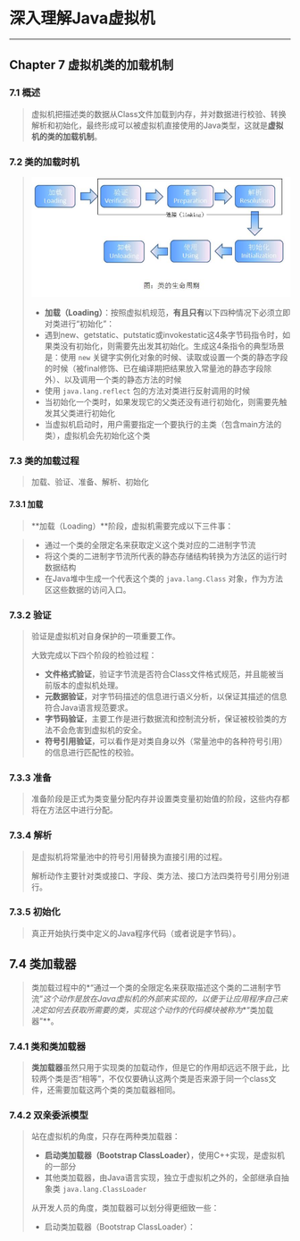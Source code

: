 # 深入理解Java虚拟机 #

---

## Chapter 7 虚拟机类的加载机制 ##

### 7.1 概述 ###

> 虚拟机把描述类的数据从Class文件加载到内存，并对数据进行校验、转换解析和初始化，最终形成可以被虚拟机直接使用的Java类型，这就是**虚拟机的类的加载机制**。

### 7.2 类的加载时机 ###
> ![类的生命周期](img/类的生命周期.jpg)
> 
> - **加载（Loading）**：按照虚拟机规范，**有且只有**以下四种情况下必须立即对类进行“初始化”：
>  - 遇到new、getstatic、putstatic或invokestatic这4条字节码指令时，如果类没有初始化，则需要先出发其初始化。生成这4条指令的典型场景是：使用 ```new``` 关键字实例化对象的时候、读取或设置一个类的静态字段的时候（被final修饰、已在编译期把结果放入常量池的静态字段除外）、以及调用一个类的静态方法的时候
>  - 使用 ```java.lang.reflect``` 包的方法对类进行反射调用的时候
>  - 当初始化一个类时，如果发现它的父类还没有进行初始化，则需要先触发其父类进行初始化
>  - 当虚拟机启动时，用户需要指定一个要执行的主类（包含main方法的类），虚拟机会先初始化这个类

### 7.3 类的加载过程 ###
> 加载、验证、准备、解析、初始化
#### 7.3.1 加载 ###
> **加载（Loading）**阶段，虚拟机需要完成以下三件事：

> - 通过一个类的全限定名来获取定义这个类对应的二进制字节流
> - 将这个类的二进制字节流所代表的静态存储结构转换为方法区的运行时数据结构
> - 在Java堆中生成一个代表这个类的 ```java.lang.Class``` 对象，作为方法区这些数据的访问入口。

### 7.3.2 验证 ###
> 验证是虚拟机对自身保护的一项重要工作。
> 
> 大致完成以下四个阶段的检验过程：
> 
> - **文件格式验证**，验证字节流是否符合Class文件格式规范，并且能被当前版本的虚拟机处理。
> - **元数据验证**，对字节码描述的信息进行语义分析，以保证其描述的信息符合Java语言规范要求。
> - **字节码验证**，主要工作是进行数据流和控制流分析，保证被校验类的方法不会危害到虚拟机的安全。
> - **符号引用验证**，可以看作是对类自身以外（常量池中的各种符号引用）的信息进行匹配性的校验。

### 7.3.3 准备 ###
> 准备阶段是正式为类变量分配内存并设置类变量初始值的阶段，这些内存都将在方法区中进行分配。

### 7.3.4 解析 ###
> 是虚拟机将常量池中的符号引用替换为直接引用的过程。
>  
> 解析动作主要针对类或接口、字段、类方法、接口方法四类符号引用分别进行。

### 7.3.5 初始化 ###
> 真正开始执行类中定义的Java程序代码（或者说是字节码）。

## 7.4 类加载器 ##
> 类加载过程中的*“通过一个类的全限定名来获取描述这个类的二进制字节流”*这个动作是放在Java虚拟机的外部来实现的，以便于让应用程序自己来决定如何去获取所需要的类，实现这个动作的代码模块被称为**“类加载器”**。

### 7.4.1 类和类加载器 ###
> **类加载器**虽然只用于实现类的加载动作，但是它的作用却远远不限于此，比较两个类是否“相等”，不仅仅要确认这两个类是否来源于同一个class文件，还需要加载这两个类的类加载器相同。
### 7.4.2 双亲委派模型 ###
> 站在虚拟机的角度，只存在两种类加载器：
> 
> - **启动类加载器（Bootstrap ClassLoader）**，使用C++实现，是虚拟机的一部分
> - 其他类加载器，由Java语言实现，独立于虚拟机之外的，全部继承自抽象类 ```java.lang.ClassLoader```
> 
> 从开发人员的角度，类加载器可以划分得更细致一些：
> 
> - 启动类加载器（Bootstrap ClassLoader）：